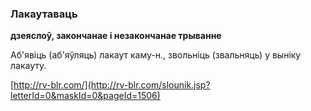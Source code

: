 ### Лакаутаваць
**дзеяслоў, закончанае і незакончанае трыванне**

Аб'явіць (аб'яўляць) лакаут каму-н., звольніць (звальняць) у выніку лакауту.

<a rel="author">[http://rv-blr.com/](http://rv-blr.com/slounik.jsp?letterId=0&maskId=0&pageId=1506)</a>
